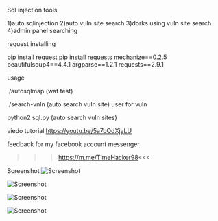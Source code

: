 Sql injection tools

1)auto  sqlinjection
2)auto  vuln site search
3)dorks using vuln site search
4)admin panel searching 

request installing

pip install request
pip install requests
mechanize==0.2.5
beautifulsoup4==4.4.1
argparse==1.2.1
requests==2.9.1

usage

./autosqlmap (waf test)

./search-vnln (auto search vuln site)
user for vuln 

python2 sql.py (auto search vuln sites)


viedo tutorial https://youtu.be/5a7cQdXjyLU

feedback for my facebook account messenger 

>>>https://m.me/TimeHacker98<<<

Screenshot
![Screenshot](https://raw.githubusercontent.com/donotforgotme/Photo/master/Screenshot_2019-06-11-16-19-19-205_com.termux.png)

![Screenshot](https://raw.githubusercontent.com/donotforgotme/Photo/master/Screenshot_com.termux1.png)

![Screenshot](https://raw.githubusercontent.com/donotforgotme/Photo/master/Screenshot_com.termux2.png)

![Screenshot](https://raw.githubusercontent.com/donotforgotme/Photo/master/Screenshot_com.termux3.png)

